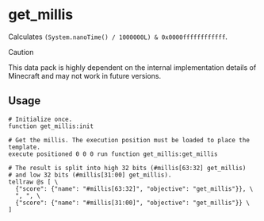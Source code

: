 # get_millis

Calculates `(System.nanoTime() / 1000000L) & 0x0000ffffffffffff`.

> [!CAUTION]
> This data pack is highly dependent on the internal implementation details of Minecraft and may not work in future versions.

## Usage

```mcfunction
# Initialize once.
function get_millis:init

# Get the millis. The execution position must be loaded to place the template.
execute positioned 0 0 0 run function get_millis:get_millis

# The result is split into high 32 bits (#millis[63:32] get_millis)
# and low 32 bits (#millis[31:00] get_millis).
tellraw @s [ \
  {"score": {"name": "#millis[63:32]", "objective": "get_millis"}}, \
  ", ", \
  {"score": {"name": "#millis[31:00]", "objective": "get_millis"}} \
]
```
